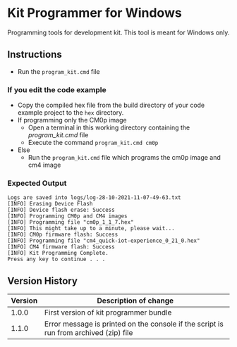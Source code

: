# Kit Programmer for Windows

 Programming tools for development kit. This tool is meant for Windows only.

## Instructions 
- Run the ```program_kit.cmd``` file
### If you edit the code example
- Copy the compiled hex file from the build directory of your code example project to the ```hex``` directory.
- If programming only the CM0p image
    - Open a terminal in this working directory containing the *program_kit.cmd* file
    - Execute the command ``` program_kit.cmd cm0p ```
- Else 
    - Run the ```program_kit.cmd``` file which programs the cm0p image and cm4 image
### Expected Output
```
Logs are saved into logs/log-28-10-2021-11-07-49-63.txt
[INFO] Erasing Device Flash
[INFO] Device flash erase: Success
[INFO] Programming CM0p and CM4 images
[INFO] Programming file "cm0p_1_1_7.hex"
[INFO] This might take up to a minute, please wait...
[INFO] CM0p firmware flash: Success
[INFO] Programming file "cm4_quick-iot-experience_0_21_0.hex"
[INFO] CM4 firmware flash: Success
[INFO] Kit Programming Complete.
Press any key to continue . . .
```
## Version History

| Version | Description of change |
| ------- | --------------------- |
| 1.0.0   | First version of kit programmer bundle      |
| 1.1.0   | Error message is printed on the console if the script is run from archived (zip) file    |
